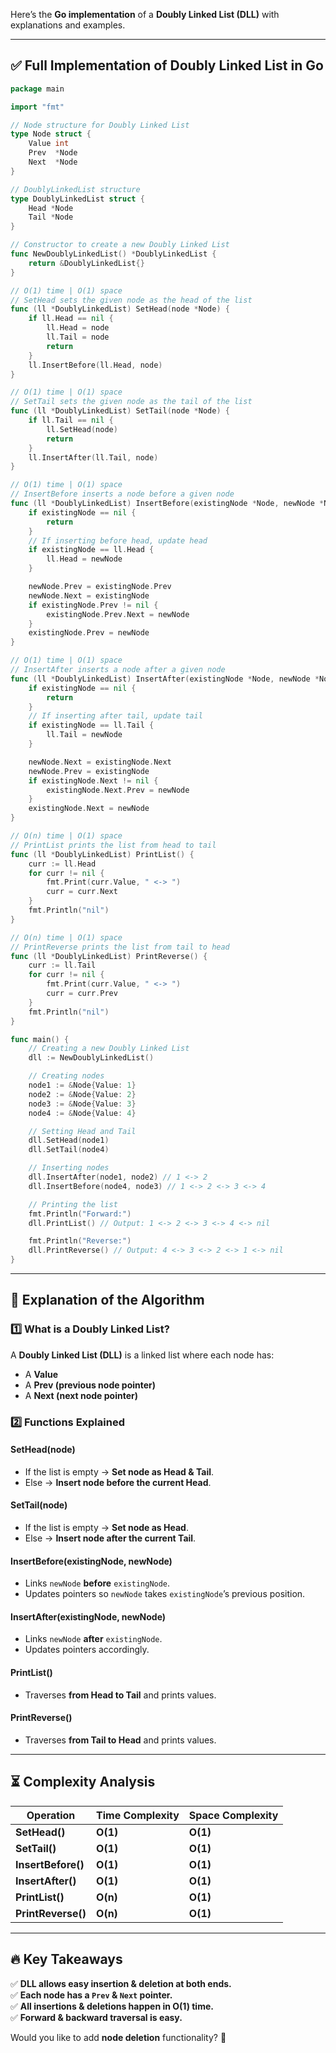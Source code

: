Here’s the **Go implementation** of a **Doubly Linked List (DLL)** with explanations and examples.

---

## ✅ **Full Implementation of Doubly Linked List in Go**
```go
package main

import "fmt"

// Node structure for Doubly Linked List
type Node struct {
	Value int
	Prev  *Node
	Next  *Node
}

// DoublyLinkedList structure
type DoublyLinkedList struct {
	Head *Node
	Tail *Node
}

// Constructor to create a new Doubly Linked List
func NewDoublyLinkedList() *DoublyLinkedList {
	return &DoublyLinkedList{}
}

// O(1) time | O(1) space
// SetHead sets the given node as the head of the list
func (ll *DoublyLinkedList) SetHead(node *Node) {
	if ll.Head == nil {
		ll.Head = node
		ll.Tail = node
		return
	}
	ll.InsertBefore(ll.Head, node)
}

// O(1) time | O(1) space
// SetTail sets the given node as the tail of the list
func (ll *DoublyLinkedList) SetTail(node *Node) {
	if ll.Tail == nil {
		ll.SetHead(node)
		return
	}
	ll.InsertAfter(ll.Tail, node)
}

// O(1) time | O(1) space
// InsertBefore inserts a node before a given node
func (ll *DoublyLinkedList) InsertBefore(existingNode *Node, newNode *Node) {
	if existingNode == nil {
		return
	}
	// If inserting before head, update head
	if existingNode == ll.Head {
		ll.Head = newNode
	}

	newNode.Prev = existingNode.Prev
	newNode.Next = existingNode
	if existingNode.Prev != nil {
		existingNode.Prev.Next = newNode
	}
	existingNode.Prev = newNode
}

// O(1) time | O(1) space
// InsertAfter inserts a node after a given node
func (ll *DoublyLinkedList) InsertAfter(existingNode *Node, newNode *Node) {
	if existingNode == nil {
		return
	}
	// If inserting after tail, update tail
	if existingNode == ll.Tail {
		ll.Tail = newNode
	}

	newNode.Next = existingNode.Next
	newNode.Prev = existingNode
	if existingNode.Next != nil {
		existingNode.Next.Prev = newNode
	}
	existingNode.Next = newNode
}

// O(n) time | O(1) space
// PrintList prints the list from head to tail
func (ll *DoublyLinkedList) PrintList() {
	curr := ll.Head
	for curr != nil {
		fmt.Print(curr.Value, " <-> ")
		curr = curr.Next
	}
	fmt.Println("nil")
}

// O(n) time | O(1) space
// PrintReverse prints the list from tail to head
func (ll *DoublyLinkedList) PrintReverse() {
	curr := ll.Tail
	for curr != nil {
		fmt.Print(curr.Value, " <-> ")
		curr = curr.Prev
	}
	fmt.Println("nil")
}

func main() {
	// Creating a new Doubly Linked List
	dll := NewDoublyLinkedList()

	// Creating nodes
	node1 := &Node{Value: 1}
	node2 := &Node{Value: 2}
	node3 := &Node{Value: 3}
	node4 := &Node{Value: 4}

	// Setting Head and Tail
	dll.SetHead(node1)
	dll.SetTail(node4)

	// Inserting nodes
	dll.InsertAfter(node1, node2) // 1 <-> 2
	dll.InsertBefore(node4, node3) // 1 <-> 2 <-> 3 <-> 4

	// Printing the list
	fmt.Println("Forward:")
	dll.PrintList() // Output: 1 <-> 2 <-> 3 <-> 4 <-> nil

	fmt.Println("Reverse:")
	dll.PrintReverse() // Output: 4 <-> 3 <-> 2 <-> 1 <-> nil
}
```

---

## 📌 **Explanation of the Algorithm**
### **1️⃣ What is a Doubly Linked List?**
A **Doubly Linked List (DLL)** is a linked list where each node has:
- A **Value**
- A **Prev (previous node pointer)**
- A **Next (next node pointer)**

### **2️⃣ Functions Explained**
#### **SetHead(node)**
- If the list is empty → **Set node as Head & Tail**.
- Else → **Insert node before the current Head**.

#### **SetTail(node)**
- If the list is empty → **Set node as Head**.
- Else → **Insert node after the current Tail**.

#### **InsertBefore(existingNode, newNode)**
- Links `newNode` **before** `existingNode`.
- Updates pointers so `newNode` takes `existingNode`’s previous position.

#### **InsertAfter(existingNode, newNode)**
- Links `newNode` **after** `existingNode`.
- Updates pointers accordingly.

#### **PrintList()**
- Traverses **from Head to Tail** and prints values.

#### **PrintReverse()**
- Traverses **from Tail to Head** and prints values.

---

## **⏳ Complexity Analysis**
| **Operation**      | **Time Complexity** | **Space Complexity** |
|-------------------|-------------------|-------------------|
| **SetHead()**      | **O(1)** | **O(1)** |
| **SetTail()**      | **O(1)** | **O(1)** |
| **InsertBefore()** | **O(1)** | **O(1)** |
| **InsertAfter()**  | **O(1)** | **O(1)** |
| **PrintList()**    | **O(n)** | **O(1)** |
| **PrintReverse()** | **O(n)** | **O(1)** |

---

## **🔥 Key Takeaways**
✅ **DLL allows easy insertion & deletion at both ends.**  
✅ **Each node has a `Prev` & `Next` pointer.**  
✅ **All insertions & deletions happen in O(1) time.**  
✅ **Forward & backward traversal is easy.**  

Would you like to add **node deletion** functionality? 🚀